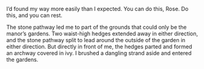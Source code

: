 I’d found my way more easily than I expected. You can do this, Rose. Do this, and you can rest.

The stone pathway led me to part of the grounds that could only be the manor’s gardens. Two waist-high hedges extended away in either direction, and the stone pathway split to lead around the outside of the garden in either direction. But directly in front of me, the hedges parted and formed an archway covered in ivy. I brushed a dangling strand aside and entered the gardens. 